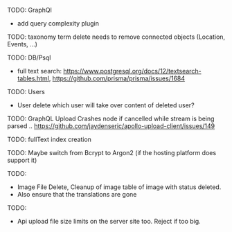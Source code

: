 TODO: GraphQl
- add query complexity plugin 

TODO: taxonomy term delete needs to remove connected objects (Location, Events, ...)

TODO: DB/Psql
- full text search: https://www.postgresql.org/docs/12/textsearch-tables.html, https://github.com/prisma/prisma/issues/1684

TODO: Users
- User delete which user will take over content of deleted user? 

TODO: GraphQL Upload Crashes node if cancelled while stream is being parsed .. 
https://github.com/jaydenseric/apollo-upload-client/issues/149

TODO: fullText index creation

TODO: Maybe switch from Bcrypt to Argon2 (if the hosting platform does support it)

TODO:
- Image File Delete, Cleanup of image table of image with status deleted.
- Also ensure that the translations are gone 

TODO:
- Api upload file size limits on the server site too. Reject if too big.